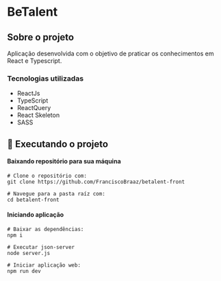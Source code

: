 # BeTalent


## Sobre o projeto
Aplicação desenvolvida com o objetivo de praticar os conhecimentos em React e Typescript.

### Tecnologias utilizadas
- ReactJs
- TypeScript
- ReactQuery
- React Skeleton
- SASS

## 👷  Executando o projeto

 #### Baixando repositório para sua máquina
    # Clone o repositório com:
    git clone https://github.com/FranciscoBraaz/betalent-front
    
    # Navegue para a pasta raíz com:
    cd betalent-front
    
   #### Iniciando aplicação
   
    # Baixar as dependências:
    npm i 

    # Executar json-server
    node server.js
    
    # Iniciar aplicação web:
    npm run dev
